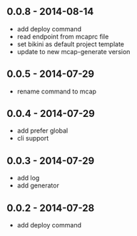## 0.0.8 - 2014-08-14
- add deploy command
- read endpoint from mcaprc file
- set bikini as default project template
- update to new mcap-generate version

## 0.0.5 - 2014-07-29
- rename command to mcap

## 0.0.4 - 2014-07-29
- add prefer global
- cli support

## 0.0.3 - 2014-07-29
- add log
- add generator

## 0.0.2 - 2014-07-28
- add deploy command